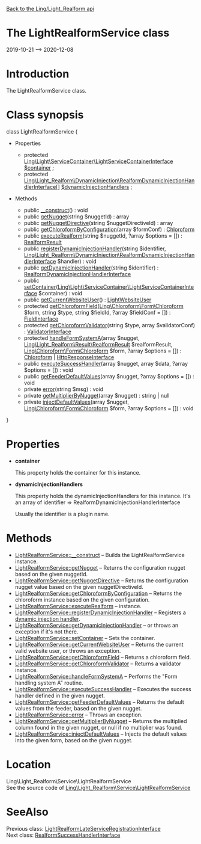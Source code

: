 [Back to the Ling/Light_Realform api](https://github.com/lingtalfi/Light_Realform/blob/master/doc/api/Ling/Light_Realform.md)



The LightRealformService class
================
2019-10-21 --> 2020-12-08






Introduction
============

The LightRealformService class.



Class synopsis
==============


class <span class="pl-k">LightRealformService</span>  {

- Properties
    - protected [Ling\Light\ServiceContainer\LightServiceContainerInterface](https://github.com/lingtalfi/Light/blob/master/doc/api/Ling/Light/ServiceContainer/LightServiceContainerInterface.md) [$container](#property-container) ;
    - protected [Ling\Light_Realform\DynamicInjection\RealformDynamicInjectionHandlerInterface[]](https://github.com/lingtalfi/Light_Realform/blob/master/doc/api/Ling/Light_Realform/DynamicInjection/RealformDynamicInjectionHandlerInterface.md) [$dynamicInjectionHandlers](#property-dynamicInjectionHandlers) ;

- Methods
    - public [__construct](https://github.com/lingtalfi/Light_Realform/blob/master/doc/api/Ling/Light_Realform/Service/LightRealformService/__construct.md)() : void
    - public [getNugget](https://github.com/lingtalfi/Light_Realform/blob/master/doc/api/Ling/Light_Realform/Service/LightRealformService/getNugget.md)(string $nuggetId) : array
    - public [getNuggetDirective](https://github.com/lingtalfi/Light_Realform/blob/master/doc/api/Ling/Light_Realform/Service/LightRealformService/getNuggetDirective.md)(string $nuggetDirectiveId) : array
    - public [getChloroformByConfiguration](https://github.com/lingtalfi/Light_Realform/blob/master/doc/api/Ling/Light_Realform/Service/LightRealformService/getChloroformByConfiguration.md)(array $formConf) : [Chloroform](https://github.com/lingtalfi/Chloroform)
    - public [executeRealform](https://github.com/lingtalfi/Light_Realform/blob/master/doc/api/Ling/Light_Realform/Service/LightRealformService/executeRealform.md)(string $nuggetId, ?array $options = []) : [RealformResult](https://github.com/lingtalfi/Light_Realform/blob/master/doc/api/Ling/Light_Realform/Result/RealformResult.md)
    - public [registerDynamicInjectionHandler](https://github.com/lingtalfi/Light_Realform/blob/master/doc/api/Ling/Light_Realform/Service/LightRealformService/registerDynamicInjectionHandler.md)(string $identifier, [Ling\Light_Realform\DynamicInjection\RealformDynamicInjectionHandlerInterface](https://github.com/lingtalfi/Light_Realform/blob/master/doc/api/Ling/Light_Realform/DynamicInjection/RealformDynamicInjectionHandlerInterface.md) $handler) : void
    - public [getDynamicInjectionHandler](https://github.com/lingtalfi/Light_Realform/blob/master/doc/api/Ling/Light_Realform/Service/LightRealformService/getDynamicInjectionHandler.md)(string $identifier) : [RealformDynamicInjectionHandlerInterface](https://github.com/lingtalfi/Light_Realform/blob/master/doc/api/Ling/Light_Realform/DynamicInjection/RealformDynamicInjectionHandlerInterface.md)
    - public [setContainer](https://github.com/lingtalfi/Light_Realform/blob/master/doc/api/Ling/Light_Realform/Service/LightRealformService/setContainer.md)([Ling\Light\ServiceContainer\LightServiceContainerInterface](https://github.com/lingtalfi/Light/blob/master/doc/api/Ling/Light/ServiceContainer/LightServiceContainerInterface.md) $container) : void
    - public [getCurrentWebsiteUser](https://github.com/lingtalfi/Light_Realform/blob/master/doc/api/Ling/Light_Realform/Service/LightRealformService/getCurrentWebsiteUser.md)() : [LightWebsiteUser](https://github.com/lingtalfi/Light_User/blob/master/doc/api/Ling/Light_User/LightWebsiteUser.md)
    - protected [getChloroformField](https://github.com/lingtalfi/Light_Realform/blob/master/doc/api/Ling/Light_Realform/Service/LightRealformService/getChloroformField.md)([Ling\Chloroform\Form\Chloroform](https://github.com/lingtalfi/Chloroform) $form, string $type, string $fieldId, ?array $fieldConf = []) : [FieldInterface](https://github.com/lingtalfi/Chloroform/blob/master/doc/api/Ling/Chloroform/Field/FieldInterface.md)
    - protected [getChloroformValidator](https://github.com/lingtalfi/Light_Realform/blob/master/doc/api/Ling/Light_Realform/Service/LightRealformService/getChloroformValidator.md)(string $type, array $validatorConf) : [ValidatorInterface](https://github.com/lingtalfi/Chloroform/blob/master/doc/api/Ling/Chloroform/Validator/ValidatorInterface.md)
    - protected [handleFormSystemA](https://github.com/lingtalfi/Light_Realform/blob/master/doc/api/Ling/Light_Realform/Service/LightRealformService/handleFormSystemA.md)(array $nugget, [Ling\Light_Realform\Result\RealformResult](https://github.com/lingtalfi/Light_Realform/blob/master/doc/api/Ling/Light_Realform/Result/RealformResult.md) $realformResult, [Ling\Chloroform\Form\Chloroform](https://github.com/lingtalfi/Chloroform) $form, ?array $options = []) : [Chloroform](https://github.com/lingtalfi/Chloroform) | [HttpResponseInterface](https://github.com/lingtalfi/Light/blob/master/doc/api/Ling/Light/Http/HttpResponseInterface.md)
    - public [executeSuccessHandler](https://github.com/lingtalfi/Light_Realform/blob/master/doc/api/Ling/Light_Realform/Service/LightRealformService/executeSuccessHandler.md)(array $nugget, array $data, ?array $options = []) : void
    - public [getFeederDefaultValues](https://github.com/lingtalfi/Light_Realform/blob/master/doc/api/Ling/Light_Realform/Service/LightRealformService/getFeederDefaultValues.md)(array $nugget, ?array $options = []) : void
    - private [error](https://github.com/lingtalfi/Light_Realform/blob/master/doc/api/Ling/Light_Realform/Service/LightRealformService/error.md)(string $msg) : void
    - private [getMultiplierByNugget](https://github.com/lingtalfi/Light_Realform/blob/master/doc/api/Ling/Light_Realform/Service/LightRealformService/getMultiplierByNugget.md)(array $nugget) : string | null
    - private [injectDefaultValues](https://github.com/lingtalfi/Light_Realform/blob/master/doc/api/Ling/Light_Realform/Service/LightRealformService/injectDefaultValues.md)(array $nugget, [Ling\Chloroform\Form\Chloroform](https://github.com/lingtalfi/Chloroform) $form, ?array $options = []) : void

}




Properties
=============

- <span id="property-container"><b>container</b></span>

    This property holds the container for this instance.
    
    

- <span id="property-dynamicInjectionHandlers"><b>dynamicInjectionHandlers</b></span>

    This property holds the dynamicInjectionHandlers for this instance.
    It's an array of identifier => RealformDynamicInjectionHandlerInterface
    
    Usually the identifier is a plugin name.
    
    



Methods
==============

- [LightRealformService::__construct](https://github.com/lingtalfi/Light_Realform/blob/master/doc/api/Ling/Light_Realform/Service/LightRealformService/__construct.md) &ndash; Builds the LightRealformService instance.
- [LightRealformService::getNugget](https://github.com/lingtalfi/Light_Realform/blob/master/doc/api/Ling/Light_Realform/Service/LightRealformService/getNugget.md) &ndash; Returns the configuration nugget based on the given nuggetId.
- [LightRealformService::getNuggetDirective](https://github.com/lingtalfi/Light_Realform/blob/master/doc/api/Ling/Light_Realform/Service/LightRealformService/getNuggetDirective.md) &ndash; Returns the configuration nugget value based on the given nuggetDirectiveId.
- [LightRealformService::getChloroformByConfiguration](https://github.com/lingtalfi/Light_Realform/blob/master/doc/api/Ling/Light_Realform/Service/LightRealformService/getChloroformByConfiguration.md) &ndash; Returns the chloroform instance based on the given configuration.
- [LightRealformService::executeRealform](https://github.com/lingtalfi/Light_Realform/blob/master/doc/api/Ling/Light_Realform/Service/LightRealformService/executeRealform.md) &ndash; instance.
- [LightRealformService::registerDynamicInjectionHandler](https://github.com/lingtalfi/Light_Realform/blob/master/doc/api/Ling/Light_Realform/Service/LightRealformService/registerDynamicInjectionHandler.md) &ndash; Registers a [dynamic injection handler](https://github.com/lingtalfi/Light_Realform/blob/master/doc/pages/conception-notes-linear.md#dynamic-injection).
- [LightRealformService::getDynamicInjectionHandler](https://github.com/lingtalfi/Light_Realform/blob/master/doc/api/Ling/Light_Realform/Service/LightRealformService/getDynamicInjectionHandler.md) &ndash; or throws an exception if it's not there.
- [LightRealformService::setContainer](https://github.com/lingtalfi/Light_Realform/blob/master/doc/api/Ling/Light_Realform/Service/LightRealformService/setContainer.md) &ndash; Sets the container.
- [LightRealformService::getCurrentWebsiteUser](https://github.com/lingtalfi/Light_Realform/blob/master/doc/api/Ling/Light_Realform/Service/LightRealformService/getCurrentWebsiteUser.md) &ndash; Returns the current valid website user, or throws an exception.
- [LightRealformService::getChloroformField](https://github.com/lingtalfi/Light_Realform/blob/master/doc/api/Ling/Light_Realform/Service/LightRealformService/getChloroformField.md) &ndash; Returns a chloroform field.
- [LightRealformService::getChloroformValidator](https://github.com/lingtalfi/Light_Realform/blob/master/doc/api/Ling/Light_Realform/Service/LightRealformService/getChloroformValidator.md) &ndash; Returns a validator instance.
- [LightRealformService::handleFormSystemA](https://github.com/lingtalfi/Light_Realform/blob/master/doc/api/Ling/Light_Realform/Service/LightRealformService/handleFormSystemA.md) &ndash; Performs the "Form handling system A" routine.
- [LightRealformService::executeSuccessHandler](https://github.com/lingtalfi/Light_Realform/blob/master/doc/api/Ling/Light_Realform/Service/LightRealformService/executeSuccessHandler.md) &ndash; Executes the success handler defined in the given nugget.
- [LightRealformService::getFeederDefaultValues](https://github.com/lingtalfi/Light_Realform/blob/master/doc/api/Ling/Light_Realform/Service/LightRealformService/getFeederDefaultValues.md) &ndash; Returns the default values from the feeder, based on the given nugget.
- [LightRealformService::error](https://github.com/lingtalfi/Light_Realform/blob/master/doc/api/Ling/Light_Realform/Service/LightRealformService/error.md) &ndash; Throws an exception.
- [LightRealformService::getMultiplierByNugget](https://github.com/lingtalfi/Light_Realform/blob/master/doc/api/Ling/Light_Realform/Service/LightRealformService/getMultiplierByNugget.md) &ndash; Returns the multiplied column found in the given nugget, or null if no multiplier was found.
- [LightRealformService::injectDefaultValues](https://github.com/lingtalfi/Light_Realform/blob/master/doc/api/Ling/Light_Realform/Service/LightRealformService/injectDefaultValues.md) &ndash; Injects the default values into the given form, based on the given nugget.





Location
=============
Ling\Light_Realform\Service\LightRealformService<br>
See the source code of [Ling\Light_Realform\Service\LightRealformService](https://github.com/lingtalfi/Light_Realform/blob/master/Service/LightRealformService.php)



SeeAlso
==============
Previous class: [LightRealformLateServiceRegistrationInterface](https://github.com/lingtalfi/Light_Realform/blob/master/doc/api/Ling/Light_Realform/Service/LightRealformLateServiceRegistrationInterface.md)<br>Next class: [RealformSuccessHandlerInterface](https://github.com/lingtalfi/Light_Realform/blob/master/doc/api/Ling/Light_Realform/SuccessHandler/RealformSuccessHandlerInterface.md)<br>
